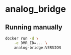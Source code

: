 # analog_bridge

## Running manually
```bash
docker run -d \
    -e DMR_ID=... \
    analog-bridge:VERSION
```